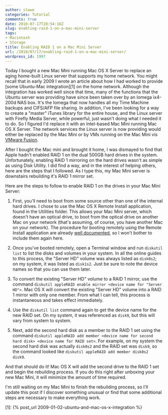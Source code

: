 ```yaml
---
author: slowe
categories: Tutorial
comments: true
date: 2010-07-17T20:54:16Z
slug: enabling-raid-1-on-a-mac-mini-server
tags:
- Macintosh
- Storage
title: Enabling RAID 1 on a Mac Mini Server
url: /2010/07/17/enabling-raid-1-on-a-mac-mini-server/
wordpress_id: 1997
---
```


Today I bought a new Mac Mini running Mac OS X Server to replace an aging home-built Linux server that supports my home network. You might recall that in early 2009 I wrote an article about how I had worked to provide [some Ubuntu-Mac integration][1] on the home network. Although the integration has worked well since that time, many of the functions that the Ubuntu server was providing have since been taken over by an Iomega ix4-200d NAS box. It's the Iomega that now handles all my Time Machine backups and CIFS/AFP file sharing. In addition, I've been looking for a way to create a "master" iTunes library for the entire house, and the Linux server with Firefly Media Server, while powerful, just wasn't doing what I needed it to do. So I figured I'd replace it with an Intel-based Mac Mini running Mac OS X Server. The network services the Linux server is now providing would either be replaced by the Mac Mini or by VMs running on the Mac Mini vis [VMware Fusion](http://www.vmware.com/products/fusion/).

After I bought the Mac mini and brought it home, I was dismayed to find that Apple hadn't enabled RAID 1 on the dual 500GB hard drives in the system. Unfortunately, enabling RAID 1 mirroring on the hard drives wasn't as simple as using Disk Utility. I did find a way, and in the interest of helping others, here are the steps that I followed. As I type this, my Mac Mini server is downstairs rebuilding it's RAID 1 mirror set.

Here are the steps to follow to enable RAID 1 on the drives in your Mac Mini Server:

1. First, you'll need to boot from some source other than one of the internal hard drives. I chose to use the Mac OS X Remote Install application, found in the Utilities folder. This allows your Mac Mini server, which doesn't have an optical drive, to boot from the optical drive on another Mac on your network (that's assuming, of course, you have another Mac on your network). The procedure for booting remotely using the Remote Install application are already [well documented](http://support.apple.com/kb/HT2129), so I won't bother to include them again here.

2. Once you've booted remotely, open a Terminal window and run `diskutil list` to list the disks and volumes in your system. In all the online guides to this process, the "Server HD" volume was always listed as `disk0s2`; on my system, it was listed as `disk1s2`. Just be sure to note the device names so that you can use them later.

3. To convert the existing "Server HD" volume to a RAID 1 mirror, use the command `diskutil appleRAID enable mirror <device name for "Server HD">`. Mac OS X will convert the existing "Server HD" volume into a RAID 1 mirror with only one member. From what I can tell, this process is instantaneous and takes effect immediately.

4. Use the `diskutil list` command again to get the device name for the new RAID set. On my system, it was referenced as `disk9`, but this will vary from system to system.

5. Next, add the second hard disk as a member to the RAID 1 set using the command `diskutil appleRAID add member <device name for second hard disk> <device name for RAID set>`. For example, on my system the second hard disk was actually `disk0s2` and the RAID set was `disk9`, so the command looked like `diskutil appleRAID add member disk0s2 disk9`.

And that should do it! Mac OS X will add the second drive to the RAID 1 set and begin the rebuilding process. If you do this right after unboxing your new Mac Mini, it will minimize the amount of time required.

I'm still waiting on my Mac Mini to finish the rebuilding process, so I'll update this post if I discover something unusual or find that some additional steps are necessary to make everything work.

[1]: {% post_url 2009-01-02-ubuntu-and-mac-os-x-integration %}
